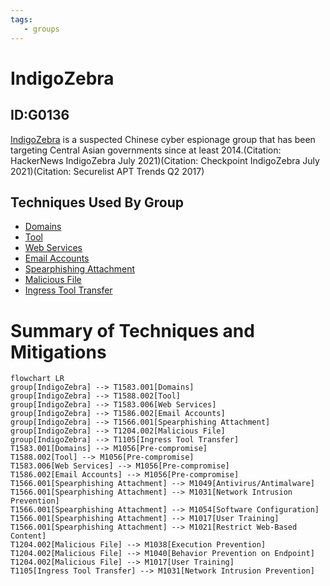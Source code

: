 ```yaml
---
tags:
   - groups
---
```

# IndigoZebra
## ID:G0136
[IndigoZebra](groups/G0136) is a suspected Chinese cyber espionage group that has been targeting Central Asian governments since at least 2014.(Citation: HackerNews IndigoZebra July 2021)(Citation: Checkpoint IndigoZebra July 2021)(Citation: Securelist APT Trends Q2 2017)
## Techniques Used By Group
* [Domains](techniques/T1583/001)
* [Tool](techniques/T1588/002)
* [Web Services](techniques/T1583/006)
* [Email Accounts](techniques/T1586/002)
* [Spearphishing Attachment](techniques/T1566/001)
* [Malicious File](techniques/T1204/002)
* [Ingress Tool Transfer](techniques/T1105)

# Summary of Techniques and Mitigations
```mermaid
flowchart LR
group[IndigoZebra] --> T1583.001[Domains]
group[IndigoZebra] --> T1588.002[Tool]
group[IndigoZebra] --> T1583.006[Web Services]
group[IndigoZebra] --> T1586.002[Email Accounts]
group[IndigoZebra] --> T1566.001[Spearphishing Attachment]
group[IndigoZebra] --> T1204.002[Malicious File]
group[IndigoZebra] --> T1105[Ingress Tool Transfer]
T1583.001[Domains] --> M1056[Pre-compromise]
T1588.002[Tool] --> M1056[Pre-compromise]
T1583.006[Web Services] --> M1056[Pre-compromise]
T1586.002[Email Accounts] --> M1056[Pre-compromise]
T1566.001[Spearphishing Attachment] --> M1049[Antivirus/Antimalware]
T1566.001[Spearphishing Attachment] --> M1031[Network Intrusion Prevention]
T1566.001[Spearphishing Attachment] --> M1054[Software Configuration]
T1566.001[Spearphishing Attachment] --> M1017[User Training]
T1566.001[Spearphishing Attachment] --> M1021[Restrict Web-Based Content]
T1204.002[Malicious File] --> M1038[Execution Prevention]
T1204.002[Malicious File] --> M1040[Behavior Prevention on Endpoint]
T1204.002[Malicious File] --> M1017[User Training]
T1105[Ingress Tool Transfer] --> M1031[Network Intrusion Prevention]
```